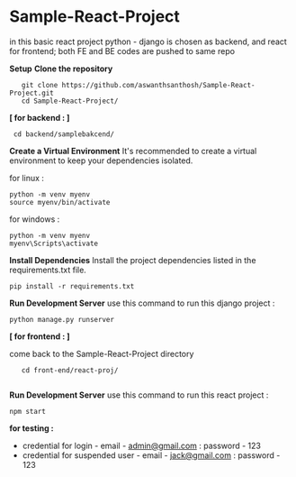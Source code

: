 # Sample-React-Project

in this basic react project python - django is chosen as backend, and react for frontend;
both FE and BE codes are pushed to same repo

__Setup__
__Clone the repository__

```
   git clone https://github.com/aswanthsanthosh/Sample-React-Project.git
   cd Sample-React-Project/
   ```
__[ for backend : ]__
  ```
   cd backend/samplebakcend/
  
   ```
__Create a Virtual Environment__
   It's recommended to create a virtual environment to keep your dependencies isolated.
   
for linux : 
   ```
   python -m venv myenv
   source myenv/bin/activate
   ```
for windows :
   ```
   python -m venv myenv
   myenv\Scripts\activate
   ```
__Install Dependencies__
   Install the project dependencies listed in the requirements.txt file.
   ```
   pip install -r requirements.txt
   ```
__Run Development Server__
   use this command to run this django project :
   ```
   python manage.py runserver
   ```

__[ for frontend : ]__

come back to the Sample-React-Project directory

```
   cd front-end/react-proj/
  
   ```
__Run Development Server__
   use this command to run this react project :
   ```
   npm start
   ```

__for testing :__

- credential for login - email - admin@gmail.com : password - 123
- credential for suspended user - email - jack@gmail.com : password - 123



